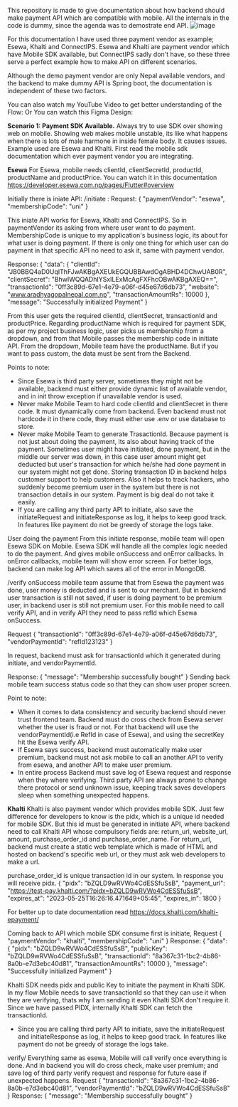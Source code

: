 This repository is made to give documentation about how backend should make payment API which  are compatible with mobile. All the internals in the code is dummy, since the agenda was to demostrate end API.
![image](https://github.com/user-attachments/assets/33118b4c-2409-4e80-9c69-2ec7af49568a)


For this documentation I have used three payment vendor as example; Esewa, Khalti and ConnectIPS.
Esewa and Khalti are payment vendor which have Mobile SDK available, but ConnectIPS sadly don't have,
so these three serve a perfect example how to make API on different scenarios.

Although the demo payment vendor are only Nepal available vendors, and the backend to make dummy API is Spring boot,
the documentation is independent of these two factors.

You can also watch my YouTube Video to get better understanding of the Flow:
Or You can watch this Figma Design:


**Scenario 1: Payment SDK Available.**
Always try to use SDK over showing web on mobile.
Showing web makes mobile unstable, its like what happens when there is lots of male harmone in inside female body. It causes issues.
Example used are Esewa and Khalti.
First read the mobile sdk documentation which ever payment vendor you are integrating.

**Esewa**
For Esewa, mobile needs clientId, clientSecretId, productId, productName and productPrice.
You can watch it in this documentation https://developer.esewa.com.np/pages/Flutter#overview

Initially there is iniate API:
/initiate : 
Request:
{
  "paymentVendor": "esewa",
  "membershipCode": "uni"
}

This iniate API works for Esewa, Khalti and ConnectIPS.
So in paymentVendor its asking from where user want to do payment.
MembershipCode is unique to my application's business logic, its about for what user is doing payment.
If there is only one thing for which user can do payment in that specific API no need to ask it, same with payment vendor.

Response:
{
  "data": {
    "clientId": "JB0BBQ4aD0UqIThFJwAKBgAXEUkEGQUBBAwdOgABHD4DChwUAB0R",
    "clientSecret": "BhwIWQQADhIYSxILExMcAgFXFhcOBwAKBgAXEQ==",
    "transactionId": "0ff3c89d-67e1-4e79-a06f-d45e67d6db73",
    "website": "www.aradhyagopalnepal.com.np",
    "transactionAmountRs": 10000
  },
  "message": "Successfully initialized Payment"
}

From this user gets the required clientId, clientSecret, transactionId and productPrice.
Regarding productName which is required for payment SDK, as per my project business logic, 
user picks us membership from a dropdown, and from that Mobile passes the membership code in initiate API.
From the dropdown, Mobile team have the productName. But if you want to pass custom, the data must be sent from the Backend.

Points to note:
- Since Esewa is third party server, sometimes they might not be available, backend must either provide dynamic list of available vendor, and in init throw exception if unavailable vendor is used.
-  Never make Mobile Team to hard code clientId and clientSecret in there code. It must dynamically come from backend. Even backend must not hardcode it in there code, they must either use .env or use database to store.
- Never make Mobile Team to generate TrasactionId. Because payment is not just about doing the payment, its also about having track of the payment. Sometimes user might have initiated, done payment, but in the middle our server was down, in this case user amount might get deducted but user's transaction for which he/she had done payment in our system might not get done. Storing transaction ID in backend helps customer support to help customers. Also it helps to track hackers, who suddenly become premium user in the system but there is not transaction details in our system. Payment is big deal do not take it easily.
- If you are calling any third party API to initiate, also save the initiateRequest and initiateResponse as log, it helps to keep good track. In features like payment do not be greedy of storage the logs take.

User doing the payment
From this initiate response, mobile team will open Esewa SDK on Mobile. Esewa SDK will handle all the complex logic needed to do the payment.
And gives mobile onSuccess and onError callbacks. In onError callbacks, mobile team will show error screen. For better logs, backend can make log API which saves all of the error in MongoDB.

/verify
onSuccess mobile team assume that from Esewa the payment was done, user money is deducted and is sent to our merchant. But in backend user transaction is still not saved, if user is doing payment to be premium user, in backend user is still not premium user. For this mobile need to call verify API, and in verify API they need to pass refId which Esewa onSuccess.

Request
{
  "transactionId": "0ff3c89d-67e1-4e79-a06f-d45e67d6db73",
  "vendorPaymentId": "refId123123"
}

In request, backend must ask for transactionId which it generated during initiate, and vendorPaymentId. 

Response:
{
  "message": "Membership successfully bought"
}
Sending back mobile team success status code so that they can show user proper screen.

Point to note:
- When it comes to data consistency and security backend should never trust frontend team. Backend must do cross check from Esewa server whether the user is fraud or not. For that backend will use the vendorPaymentId(i.e RefId in case of Esewa), and using the secretKey hit the Esewa verify API.
- If Esewa says success, backend must automatically make user premium, backend must not ask mobile to call an another API to verify from esewa, and another API to make user premium.
- In entire process Backend must save log of Esewa request and response when they where verifying. Third party API are always prone to change there protocol or send unknown issue, keeping track saves developers sleep when something unexpected happens.

**Khalti**
Khalti is also payment vendor which provides mobile SDK. Just few difference for developers to know is the pidx, 
which is a unique id needed for mobile SDK. But this id must be generated in initiate API, where backend need to call
Khalti API whose compulsory fields are: return_url, website_url, amount, purchase_order_id and purchase_order_name.
For return_url, backend must create a static web template which is made of HTML and hosted on backend's specific web url,
or they must ask web developers to make a url.

purchase_order_id is unique transaction id in our system.
In response you will receive pidx.
 {
        "pidx": "bZQLD9wRVWo4CdESSfuSsB",
        "payment_url": "https://test-pay.khalti.com/?pidx=bZQLD9wRVWo4CdESSfuSsB",
        "expires_at": "2023-05-25T16:26:16.471649+05:45",
        "expires_in": 1800
  }

  For better up to date documentation read https://docs.khalti.com/khalti-epayment/

Coming back to API which mobile SDK consume first is initiate,
Request
{
  "paymentVendor": "khalti",
  "membershipCode": "uni"
}
Response:
{
  "data": {
    "pidx": "bZQLD9wRVWo4CdESSfuSsB",
    "publicKey": "bZQLD9wRVWo4CdESSfuSsB",
    "transactionId": "8a367c31-1bc2-4b86-8a0b-e7d3ebc40d81",
    "transactionAmountRs": 10000
  },
  "message": "Successfully initialized Payment"
}

Khalti SDK needs pidx and public Key to initiate the payment in Khalti SDK.
In my flow Mobile needs to save transactionId so that they can use it when they are verifying,
thats why I am sending it even Khalti SDK don't require it. Since we have passed PIDX, internally Khalti SDK can fetch the transactionId.

- Since you are calling third party API to initiate, save the initiateRequest and initiateResponse as log, it helps to keep good track. In features like payment do not be greedy of storage the logs take.

verify/
Everything same as esewa, Mobile will call verify once everything is done. And in backend you will do cross check, make user premium; 
and save log of third party verify request and response for future ease if unexpected happens.
Request
{
  "transactionId": "8a367c31-1bc2-4b86-8a0b-e7d3ebc40d81",
  "vendorPaymentId": "bZQLD9wRVWo4CdESSfuSsB"
}
Response:
{
  "message": "Membership successfully bought"
}










  



